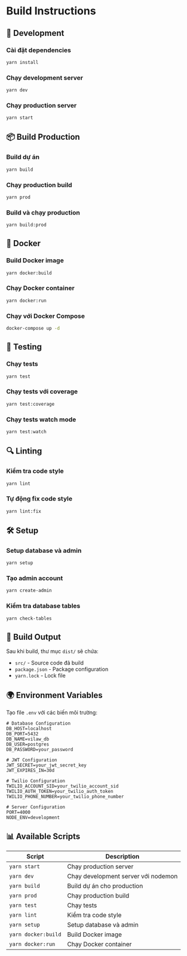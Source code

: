 # Build Instructions

## 🚀 Development

### Cài đặt dependencies

```bash
yarn install
```

### Chạy development server

```bash
yarn dev
```

### Chạy production server

```bash
yarn start
```

## 📦 Build Production

### Build dự án

```bash
yarn build
```

### Chạy production build

```bash
yarn prod
```

### Build và chạy production

```bash
yarn build:prod
```

## 🐳 Docker

### Build Docker image

```bash
yarn docker:build
```

### Chạy Docker container

```bash
yarn docker:run
```

### Chạy với Docker Compose

```bash
docker-compose up -d
```

## 🧪 Testing

### Chạy tests

```bash
yarn test
```

### Chạy tests với coverage

```bash
yarn test:coverage
```

### Chạy tests watch mode

```bash
yarn test:watch
```

## 🔍 Linting

### Kiểm tra code style

```bash
yarn lint
```

### Tự động fix code style

```bash
yarn lint:fix
```

## 🛠 Setup

### Setup database và admin

```bash
yarn setup
```

### Tạo admin account

```bash
yarn create-admin
```

### Kiểm tra database tables

```bash
yarn check-tables
```

## 📁 Build Output

Sau khi build, thư mục `dist/` sẽ chứa:

- `src/` - Source code đã build
- `package.json` - Package configuration
- `yarn.lock` - Lock file

## 🌍 Environment Variables

Tạo file `.env` với các biến môi trường:

```env
# Database Configuration
DB_HOST=localhost
DB_PORT=5432
DB_NAME=vilaw_db
DB_USER=postgres
DB_PASSWORD=your_password

# JWT Configuration
JWT_SECRET=your_jwt_secret_key
JWT_EXPIRES_IN=30d

# Twilio Configuration
TWILIO_ACCOUNT_SID=your_twilio_account_sid
TWILIO_AUTH_TOKEN=your_twilio_auth_token
TWILIO_PHONE_NUMBER=your_twilio_phone_number

# Server Configuration
PORT=4000
NODE_ENV=development
```

## 📊 Available Scripts

| Script              | Description                         |
| ------------------- | ----------------------------------- |
| `yarn start`        | Chạy production server              |
| `yarn dev`          | Chạy development server với nodemon |
| `yarn build`        | Build dự án cho production          |
| `yarn prod`         | Chạy production build               |
| `yarn test`         | Chạy tests                          |
| `yarn lint`         | Kiểm tra code style                 |
| `yarn setup`        | Setup database và admin             |
| `yarn docker:build` | Build Docker image                  |
| `yarn docker:run`   | Chạy Docker container               |
